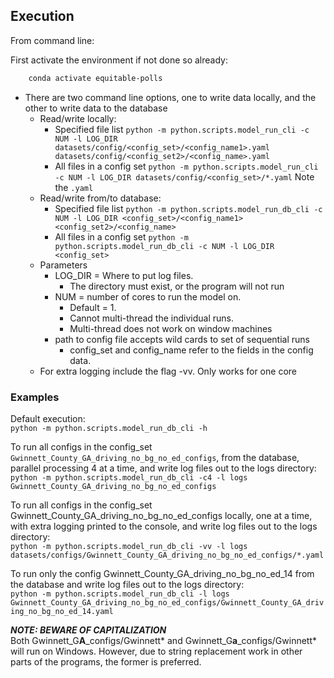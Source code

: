 ## Execution

From command line:

First activate the environment if not done so already:
```bash
    conda activate equitable-polls
```

* There are two command line options, one to write data locally, and the other to write data to the database
    * Read/write locally: 
        * Specified file list `python -m python.scripts.model_run_cli -c NUM -l LOG_DIR datasets/config/<config_set>/<config_name1>.yaml datasets/config/<config_set2>/<config_name>.yaml`
        * All files in a config set `python -m python.scripts.model_run_cli -c NUM -l LOG_DIR datasets/config/<config_set>/*.yaml` Note the `.yaml`
    * Read/write from/to database:
        * Specified file list `python -m python.scripts.model_run_db_cli -c NUM -l LOG_DIR <config_set>/<config_name1> <config_set2>/<config_name>`
        * All files in a config set `python -m python.scripts.model_run_db_cli -c NUM -l LOG_DIR <config_set>`
    * Parameters
        * LOG_DIR = Where to put log files. 
            * The directory must exist, or the program will not run
        * NUM = number of cores to run the model on.
            * Default = 1. 
            * Cannot multi-thread the individual runs. 
            * Multi-thread does not work on window machines 
        * path to config file accepts wild cards to set of sequential runs
            * config_set and config_name refer to the fields in the config data.
    * For extra logging include the flag -vv.
        Only works for one core

### Examples

Default execution:\
```python -m python.scripts.model_run_db_cli -h```

To run all configs in the config_set `Gwinnett_County_GA_driving_no_bg_no_ed_configs`, from the database, parallel processing 4 at a time, and write log files out to the logs directory:\
```python -m python.scripts.model_run_db_cli -c4 -l logs Gwinnett_County_GA_driving_no_bg_no_ed_configs```

To run all configs in the config_set Gwinnett_County_GA_driving_no_bg_no_ed_configs locally, one at a time, with extra logging printed to the console, and write log files out to the logs directory:\
```python -m python.scripts.model_run_db_cli -vv -l logs datasets/configs/Gwinnett_County_GA_driving_no_bg_no_ed_configs/*.yaml```

To run only the config Gwinnett_County_GA_driving_no_bg_no_ed_14 from the database and write log files out to the logs directory:\
```python -m python.scripts.model_run_db_cli -l logs Gwinnett_County_GA_driving_no_bg_no_ed_configs/Gwinnett_County_GA_driving_no_bg_no_ed_14.yaml```


***NOTE: BEWARE OF CAPITALIZATION***  
Both Gwinnett_G**A**_configs/Gwinnett* and Gwinnett_G**a**_configs/Gwinnett* will run on Windows. However, due to string replacement work in other parts of the programs, the former is preferred.


<!--### From Google Colab:
Follow the the instructions in [this file](/Colab_runs/colab_Gwinnett_expanded_multi_11_12_13_14_15.ipynb)-->
